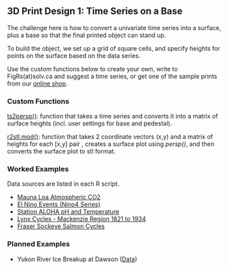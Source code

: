 ## 3D Print Design 1: Time Series on a Base


The challenge here is how to convert a univariate time series into a surface,
plus a base so that the final printed object can stand up. 

To build the object, we set up a grid of square cells, and specify 
heights for points on the surface based on the data series.

Use the custom functions below to create your own, 
write to FigRs(at)solv.ca and suggest a time series, 
or get one of the sample prints from our [online shop](https://www.shapeways.com/shops/solv).


### Custom Functions

[ts2persp()]( ): function that takes a time series and converts it into a matrix of surface heights
(incl. user settings for base and pedestal).

[r2stl.mod()](): function that takes 2 coordinate vectors (x,y) and a matrix of heights for each [x,y] pair 
, creates a surface plot using *persp()*, and then converts the surface plot to stl format.




### Worked Examples

Data sources are listed in each R script.

* [Mauna Loa Atmospheric CO2](https://github.com/SOLV-Code/FigRs/blob/master/3D%20Prints/Time%20Series/SCRIPT_3DTimeSeries_MaunaLoaCO2.R)   
* [El Nino Events (Nino4 Series)](https://github.com/SOLV-Code/FigRs/blob/master/3D%20Prints/Time%20Series/SCRIPT_3DTimeSeries_ElNinoIndex.R)   
* [Station ALOHA pH and Temperature](https://github.com/SOLV-Code/FigRs/blob/master/3D%20Prints/Time%20Series/SCRIPT_3DTimeSeries_StationAloha.R)   
* [Lynx Cycles - Mackenzie Region 1821 to 1934](https://github.com/SOLV-Code/FigRs/blob/master/3D%20Prints/Time%20Series/SCRIPT_3DTimeSeries_LynxAbd.R)
* [Fraser Sockeye Salmon Cycles](https://github.com/SOLV-Code/FigRs/blob/master/3D%20Prints/Time%20Series/SCRIPT_3DTimeSeries_FraserSockeye.R)  


### Planned Examples

* Yukon River Ice Breakup at Dawson ([Data](http://www.yukonriverbreakup.com/statistics))

















